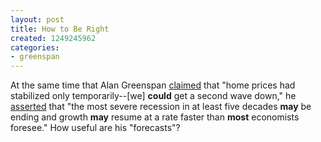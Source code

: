 ```yaml
---
layout: post
title: How to Be Right
created: 1249245962
categories:
- greenspan
---
```

At the same time that Alan Greenspan [claimed](http://www.reuters.com/article/newsOne/idUSTRE5710W420090802) that "home prices had stabilized only temporarily--[we] <strong>could</strong> get a second wave down," he [asserted](http://www.bloomberg.com/apps/news?pid=20601087&sid=a2mJVPs5.HlQ) that "the most severe recession in at least five decades <strong>may</strong> be ending and growth <strong>may</strong> resume at a rate faster than <strong>most</strong> economists foresee." How useful are his "forecasts"?
